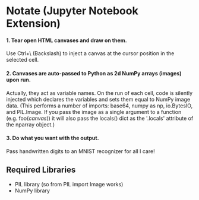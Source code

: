 # Notate (Jupyter Notebook Extension)
#### 1. Tear open HTML canvases and draw on them.
Use Ctrl+\ (Backslash) to inject a canvas at the cursor position in the selected cell.
#### 2. Canvases are auto-passed to Python as 2d NumPy arrays (images) upon run.
Actually, they act as variable names. On the run of each cell, code is silently injected which declares the variables and sets them equal to NumPy image data. (This performs a number of imports: base64, numpy as np, io.BytesIO, and PIL.Image. If you pass the image as a single argument to a function (e.g. foo(*canvas*)) it will also pass the locals() dict as the '.locals' attribute of the nparray object.)
#### 3. Do what you want with the output.
Pass handwritten digits to an MNIST recognizer for all I care!

## Required Libraries
- PIL library (so from PIL import Image works)
- NumPy library
